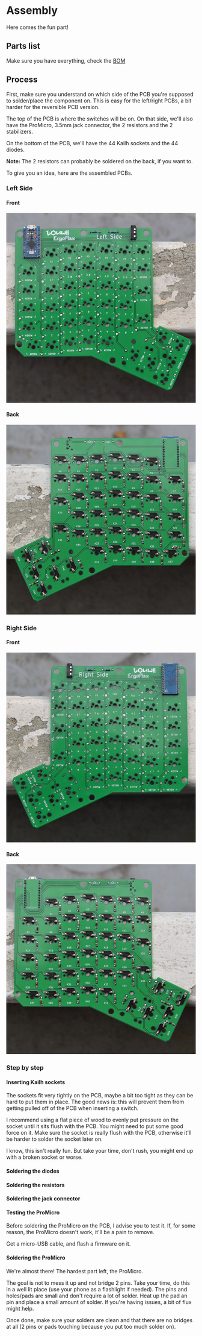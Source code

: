 # Assembly

Here comes the fun part!

## Parts list

Make sure you have everything, check the [BOM](BOM.md)

## Process

First, make sure you understand on which side of the PCB you're supposed to solder/place the component on. This is easy for the left/right PCBs, a bit harder for the reversible PCB version.

The top of the PCB is where the switches will be on. On that side, we'll also have the ProMicro, 3.5mm jack connector, the 2 resistors and the 2 stabilizers.

On the bottom of the PCB, we'll have the 44 Kailh sockets and the 44 diodes.

**Note:** The 2 resistors can probably be soldered on the back, if you want to.

To give you an idea, here are the assembled PCBs.

### Left Side

#### Front

![Left PCB - front](img/PCB-left-front.jpg)

#### Back

![Left PCB - back](img/PCB-left-back.jpg)

### Right Side

#### Front

![Right PCB - front](img/PCB-right-front.jpg)

#### Back

![Right PCB - back](img/PCB-right-back.jpg)

### Step by step

#### Inserting Kailh sockets

The sockets fit very tightly on the PCB, maybe a bit too tight as they can be hard to put them in place. The good news is: this will prevent them from getting pulled off of the PCB when inserting a switch.

I recommend using a flat piece of wood to evenly put pressure on the socket until it sits flush with the PCB. You might need to put some good force on it. Make sure the socket is really flush with the PCB, otherwise it'll be harder to solder the socket later on.

I know, this isn't really fun. But take your time, don't rush, you might end up with a broken socket or worse.

#### Soldering the diodes

#### Soldering the resistors

#### Soldering the jack connector

#### Testing the ProMicro

Before soldering the ProMicro on the PCB, I advise you to test it. If, for some reason, the ProMicro doesn't work, it'll be a pain to remove.

Get a micro-USB cable, and flash a firmware on it.

#### Soldering the ProMicro

We're almost there! The hardest part left, the ProMicro.

The goal is not to mess it up and not bridge 2 pins. Take your time, do this in a well lit place (use your phone as a flashlight if needed). The pins and holes/pads are small and don't require a lot of solder. Heat up the pad an pin and place a small amount of solder. If you're having issues, a bit of flux might help.

Once done, make sure your solders are clean and that there are no bridges at all (2 pins or pads touching because you put too much solder on).